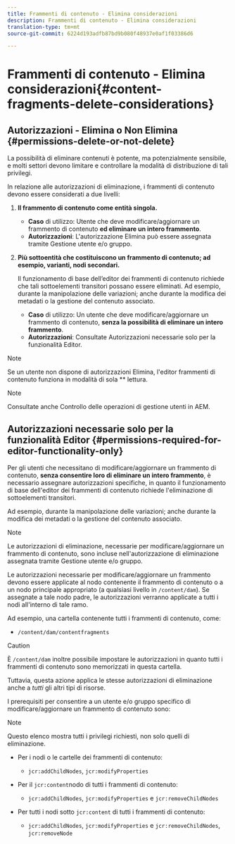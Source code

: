 ```yaml
---
title: Frammenti di contenuto - Elimina considerazioni
description: Frammenti di contenuto - Elimina considerazioni
translation-type: tm+mt
source-git-commit: 6224d193adfb87bd9b080f48937e0af1f03386d6

---
```



# Frammenti di contenuto - Elimina considerazioni{#content-fragments-delete-considerations}

## Autorizzazioni - Elimina o Non Elimina {#permissions-delete-or-not-delete}

La possibilità di eliminare contenuti è potente, ma potenzialmente sensibile, e molti settori devono limitare e controllare la modalità di distribuzione di tali privilegi.

In relazione alle autorizzazioni di eliminazione, i frammenti di contenuto devono essere considerati a due livelli:

1. **Il frammento di contenuto come entità singola.**

   * **Caso** di utilizzo: Utente che deve modificare/aggiornare un frammento di contenuto **ed eliminare un intero frammento**.
   * **Autorizzazioni**: L&#39;autorizzazione Elimina può essere assegnata tramite Gestione utente e/o gruppo. <!-- The [Delete](/help/sites-administering/security.md#actions) permission can be [assigned through User and/or Group Management](/help/sites-administering/security.md#managing-permissions). -->

2. **Più sottoentità che costituiscono un frammento di contenuto; ad esempio, varianti, nodi secondari.**

   Il funzionamento di base dell’editor dei frammenti di contenuto richiede che tali sottoelementi transitori possano essere eliminati. Ad esempio, durante la manipolazione delle variazioni; anche durante la modifica dei metadati o la gestione del contenuto associato.

   * **Caso** di utilizzo: Un utente che deve modificare/aggiornare un frammento di contenuto, **senza la possibilità di eliminare un intero frammento**.
   * **Autorizzazioni**: Consultate Autorizzazioni necessarie solo per la funzionalità Editor. <!-- See [Permissions Required for Editor Functionality Only](/help/assets/content-fragments-delete.md#permissions-required-for-editor-functionality-only). -->

>[!NOTE]
>
>Se un utente non dispone di autorizzazioni Elimina, l&#39;editor frammenti di contenuto funziona in modalità di sola ** lettura. <!-- When a user does not have any [Delete](/help/sites-administering/security.md#actions) permissions, the Content Fragment editor operates in *read-only* mode. -->

>[!NOTE]
>
>Consultate anche Controllo delle operazioni di gestione utenti in AEM. <!-- See also [How to Audit User Management Operations in AEM](/help/sites-administering/audit-user-management-operations.md). -->

## Autorizzazioni necessarie solo per la funzionalità Editor {#permissions-required-for-editor-functionality-only}

Per gli utenti che necessitano di modificare/aggiornare un frammento di contenuto, **senza consentire loro di eliminare un intero frammento**, è necessario assegnare autorizzazioni specifiche, in quanto il funzionamento di base dell&#39;editor dei frammenti di contenuto richiede l&#39;eliminazione di sottoelementi transitori.

Ad esempio, durante la manipolazione delle variazioni; anche durante la modifica dei metadati o la gestione del contenuto associato.

>[!NOTE]
>
>Le autorizzazioni di eliminazione, necessarie per modificare/aggiornare un frammento di contenuto, sono incluse nell&#39;autorizzazione di eliminazione assegnata tramite Gestione utente e/o gruppo. <!-- The delete permissions, required to edit/update a Content Fragment, are included in the Delete permission [assigned through User and/or Group Management](/help/sites-administering/security.md#managing-permissions). -->

Le autorizzazioni necessarie per modificare/aggiornare un frammento devono essere applicate al nodo contenente il frammento di contenuto o a un nodo principale appropriato (a qualsiasi livello in `/content/dam`). Se assegnate a tale nodo padre, le autorizzazioni verranno applicate a tutti i nodi all&#39;interno di tale ramo.

Ad esempio, una cartella contenente tutti i frammenti di contenuto, come:

* `/content/dam/contentfragments`

>[!CAUTION]
>
>È `/content/dam` inoltre possibile impostare le autorizzazioni in quanto tutti i frammenti di contenuto sono memorizzati in questa cartella.
>
>Tuttavia, questa azione applica le stesse autorizzazioni di eliminazione anche a *tutti* gli altri tipi di risorse.

I prerequisiti per consentire a un utente e/o gruppo specifico di modificare/aggiornare un frammento di contenuto sono:

>[!NOTE]
>
>Questo elenco mostra tutti i privilegi richiesti, non solo quelli di eliminazione.

* Per i nodi o le cartelle dei frammenti di contenuto:

   * `jcr:addChildNodes`, `jcr:modifyProperties`

* Per il `jcr:content`nodo di tutti i frammenti di contenuto:

   * `jcr:addChildNodes`, `jcr:modifyProperties` e `jcr:removeChildNodes`

* Per tutti i nodi sotto `jcr:content` di tutti i frammenti di contenuto:

   * `jcr:addChildNodes`, `jcr:modifyProperties` e `jcr:removeChildNodes`, `jcr:removeNode`

<!-- There is no CRXDE Lite -->

<!--
These `remove` privileges must be [administered using Access Control Lists, within CRXDE Lite](/help/sites-administering/user-group-ac-admin.md#access-right-management). 

The `add` and `modify` privileges can also be administered in CRXDE Lite, or using the User Management console.

For example, the definition of the `remove` privileges for a group `content-authors-no-delete`:

![cf-delete-03](assets/cf-delete-03.png)
-->
